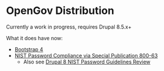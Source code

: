OpenGov Distribution
=====================

Currently a work in progress, requires Drupal 8.5.x+

What it does have now:

- [Bootstrap 4](https://getbootstrap.com/)
- [NIST Password Compliance via Special Publication 800-63](http://nvlpubs.nist.gov/nistpubs/SpecialPublications/NIST.SP.800-63-3.pdf)
  - Also see [Drupal 8 NIST Password Guidelines Review](https://www.drupal.org/docs/8/security/us-nist-password-guidelines-review)
